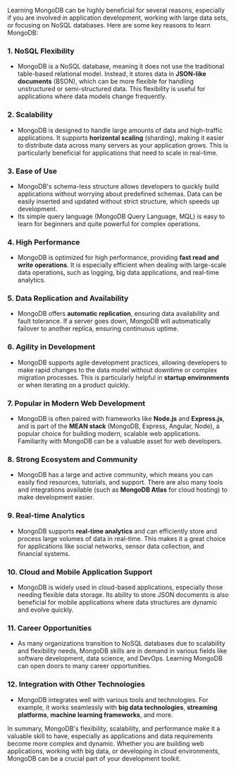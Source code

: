 Learning MongoDB can be highly beneficial for several reasons, especially if you are involved in application development, working with large data sets, or focusing on NoSQL databases. Here are some key reasons to learn MongoDB:

### 1. **NoSQL Flexibility**
   - MongoDB is a NoSQL database, meaning it does not use the traditional table-based relational model. Instead, it stores data in **JSON-like documents** (BSON), which can be more flexible for handling unstructured or semi-structured data. This flexibility is useful for applications where data models change frequently.

### 2. **Scalability**
   - MongoDB is designed to handle large amounts of data and high-traffic applications. It supports **horizontal scaling** (sharding), making it easier to distribute data across many servers as your application grows. This is particularly beneficial for applications that need to scale in real-time.

### 3. **Ease of Use**
   - MongoDB's schema-less structure allows developers to quickly build applications without worrying about predefined schemas. Data can be easily inserted and updated without strict structure, which speeds up development.
   - Its simple query language (MongoDB Query Language, MQL) is easy to learn for beginners and quite powerful for complex operations.

### 4. **High Performance**
   - MongoDB is optimized for high performance, providing **fast read and write operations**. It is especially efficient when dealing with large-scale data operations, such as logging, big data applications, and real-time analytics.

### 5. **Data Replication and Availability**
   - MongoDB offers **automatic replication**, ensuring data availability and fault tolerance. If a server goes down, MongoDB will automatically failover to another replica, ensuring continuous uptime.

### 6. **Agility in Development**
   - MongoDB supports agile development practices, allowing developers to make rapid changes to the data model without downtime or complex migration processes. This is particularly helpful in **startup environments** or when iterating on a product quickly.

### 7. **Popular in Modern Web Development**
   - MongoDB is often paired with frameworks like **Node.js** and **Express.js**, and is part of the **MEAN stack** (MongoDB, Express, Angular, Node), a popular choice for building modern, scalable web applications. Familiarity with MongoDB can be a valuable asset for web developers.

### 8. **Strong Ecosystem and Community**
   - MongoDB has a large and active community, which means you can easily find resources, tutorials, and support. There are also many tools and integrations available (such as **MongoDB Atlas** for cloud hosting) to make development easier.

### 9. **Real-time Analytics**
   - MongoDB supports **real-time analytics** and can efficiently store and process large volumes of data in real-time. This makes it a great choice for applications like social networks, sensor data collection, and financial systems.

### 10. **Cloud and Mobile Application Support**
   - MongoDB is widely used in cloud-based applications, especially those needing flexible data storage. Its ability to store JSON documents is also beneficial for mobile applications where data structures are dynamic and evolve quickly.

### 11. **Career Opportunities**
   - As many organizations transition to NoSQL databases due to scalability and flexibility needs, MongoDB skills are in demand in various fields like software development, data science, and DevOps. Learning MongoDB can open doors to many career opportunities.

### 12. **Integration with Other Technologies**
   - MongoDB integrates well with various tools and technologies. For example, it works seamlessly with **big data technologies**, **streaming platforms**, **machine learning frameworks**, and more.

In summary, MongoDB's flexibility, scalability, and performance make it a valuable skill to have, especially as applications and data requirements become more complex and dynamic. Whether you are building web applications, working with big data, or developing in cloud environments, MongoDB can be a crucial part of your development toolkit.
